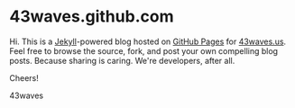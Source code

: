 # 43waves.github.com

Hi. This is a [Jekyll](http://github.com/mojombo/jekyll)-powered blog hosted on
[GitHub Pages](https://pages.github.com/) for [43waves.us](http://43waves.us).
Feel free to browse the source, fork, and post your own compelling blog posts.
Because sharing is caring. We're developers, after all.

Cheers!

43waves
